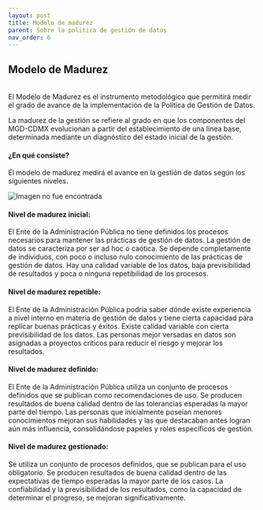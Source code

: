 ```yaml
---
layout: post
title: Modelo de madurez
parent: Sobre la politica de gestión de datos
nav_order: 6
---
```


<h2> Modelo de Madurez</h2>
<br>
El Modelo de Madurez es el instrumento metodológico que permitirá medir el grado de avance de la implementación de la Política de Gestión de Datos.

La madurez de la gestión se refiere al grado en que los componentes del MGD-CDMX evolucionan a partir del establecimiento de una línea base, determinada mediante un diagnóstico del estado inicial de la gestión.



<h4><b>¿En qué consiste?</b></h4>

El modelo de madurez medirá el avance en la gestión de datos según los siguientes niveles.

<img class="center" src="https://politicadedatos.cdmx.gob.mx//politicadedatos/assets/img/modelo-madurez.png" alt="Imagen no fue encontrada">

<h4> Nivel de madurez inicial: </h4>
El Ente de la Administración Pública no tiene definidos los procesos necesarios para mantener las prácticas de gestión de datos.
La gestión de datos se caracteriza por ser ad hoc o caótica.
Se depende completamente de individuos, con poco o incluso nulo conocimiento de las prácticas de gestión de datos.
Hay una calidad variable de los datos, baja previsibilidad de resultados y poca o ninguna repetibilidad de los procesos.

<h4>Nivel de madurez repetible: </h4>
El Ente de la Administración Pública podría saber dónde existe experiencia a nivel interno en materia de gestión de datos y tiene cierta capacidad para replicar buenas prácticas y éxitos.
Existe calidad variable con cierta previsibilidad de los datos.
Las personas mejor versadas en datos son asignadas a proyectos críticos para reducir el riesgo y mejorar los resultados.

<h4>Nivel de madurez definido: </h4>
El Ente de la Administración Pública utiliza un conjunto de procesos definidos que se publican como recomendaciones de uso.
Se producen resultados de buena calidad dentro de las tolerancias esperadas la mayor parte del tiempo.
Las personas que inicialmente poseían menores conocimientos mejoran sus habilidades y las que destacaban antes logran aún más influencia, consolidándose papeles y roles específicos de gestión.

<h4>Nivel de madurez gestionado: </h4>
Se utiliza un conjunto de procesos definidos, que se publican para el uso obligatorio.
Se producen resultados de buena calidad dentro de las expectativas de tiempo esperadas la mayor parte de los casos.
La confiabilidad y la previsibilidad de los resultados, como la capacidad de determinar el progreso, se mejoran significativamente.
